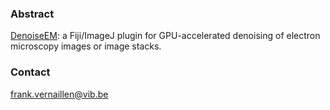 ### Abstract

[DenoiseEM](https://bioimagingcore.be/DenoisEM/): a Fiji/ImageJ plugin for GPU-accelerated denoising of electron microscopy images or image stacks.

### Contact

frank.vernaillen@vib.be
